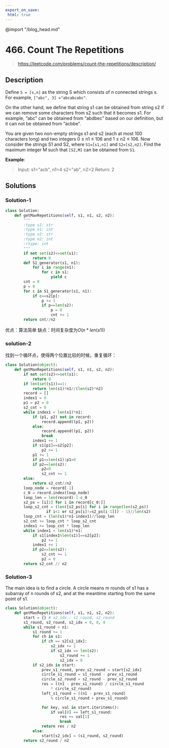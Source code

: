 ```yaml
---
export_on_save:
 html: true
---
```


@import "/blog_head.md"

# 466. Count The Repetitions

> <https://leetcode.com/problems/count-the-repetitions/description/>

## Description

Define `S = [s,n]` as the string S which consists of n connected strings s. For example, `["abc", 3] ="abcabcabc"`.

On the other hand, we define that string s1 can be obtained from string s2 if we can remove some characters from s2 such that it becomes s1. For example, “abc” can be obtained from “abdbec” based on our definition, but it can not be obtained from “acbbe”.

You are given two non-empty strings s1 and s2 (each at most 100 characters long) and two integers 0 ≤ n1 ≤ 106 and 1 ≤ n2 ≤ 106. Now consider the strings S1 and S2, where `S1=[s1,n1]` and `S2=[s2,n2]`. Find the maximum integer M such that `[S2,M]` can be obtained from `S1`.

**Example**:

>Input:
s1="acb", n1=4
s2="ab", n2=2
Return:
2

## Solutions

### Solution-1

```python
class Solution:
    def getMaxRepetitions(self, s1, n1, s2, n2):
        """
        :type s1: str
        :type n1: int
        :type s2: str
        :type n2: int
        :rtype: int
        """
        if not set(s2)<=set(s1):
            return 0
        def S1_generator(s1, n1):
            for i in range(n1):
                for c in s1:
                    yield c
        cnt = 0
        p = 0
        for c in S1_generator(s1, n1):
            if c==s2[p]:
                p += 1
                if p==len(s2):
                    p = 0
                    cnt += 1
        return cnt//n2
```
优点：算法简单
缺点：时间复杂度为$O(n*len(s1))$

### solution-2

找到一个循环点，使得两个位置比较的时候，重复循环：
```python
class Solution(object):
    def getMaxRepetitions(self, s1, n1, s2, n2):
        if not set(s2)<=set(s1):
            return 0
        if len(set(s1))==1:
            return len(s1)*n1//(len(s2)*n2)
        record = []
        index1 = 0
        p1 = p2 = 0
        s2_cnt = 0
        while index1 < len(s1)*n1:
            if (p1, p2) not in record:
                record.append((p1, p2))
            else:
                record.append((p1, p2))
                break
            index1 += 1
            if s1[p1]==s2[p2]:
                p2 += 1
            p1 += 1
            if p1==len(s1):p1=0
            if p2==len(s2):
                p2=0
                s2_cnt += 1
        else:
            return s2_cnt//n2
        loop_node = record[-1]
        c_0 = record.index(loop_node)
        loop_len = len(record)-1-c_0
        s2_ps = [i[1] for i in record[c_0:]]
        loop_s2_cnt = (len([s2_ps[i] for i in range(len(s2_ps)) 
                  if i<1 or s2_ps[i]!=s2_ps[i-1]]) - 1)//len(s2)
        loop_cnt = (len(s1)*n1-index1)//loop_len
        s2_cnt += loop_cnt * loop_s2_cnt
        index1 += loop_cnt * loop_len
        while index1 < len(s1)*n1:
            if s1[index1%len(s1)]==s2[p2]:
                p2 += 1
            index1 += 1
            if p2==len(s2):
                s2_cnt += 1
                p2 = 0
        return s2_cnt // n2
```

### Solution-3

The main idea is to find a circle. A circle means m rounds of s1 has a subarray of n rounds of s2, and at the meantime starting from the same point of s1.

```python
class Solution(object):
    def getMaxRepetitions(self, s1, n1, s2, n2):
        start = {} # s2_idx : s1_round, s2_round
        s1_round, s2_round, s2_idx = 0, 0, 0
        while s1_round < n1:
            s1_round += 1
            for ch in s1:
                if ch == s2[s2_idx]:
                    s2_idx += 1
                    if s2_idx == len(s2):
                        s2_round += 1
                        s2_idx = 0
            if s2_idx in start:
                prev_s1_round, prev_s2_round = start[s2_idx]
                circle_s1_round = s1_round - prev_s1_round
                circle_s2_round = s2_round - prev_s2_round
                res = ((n1 - prev_s1_round) / circle_s1_round 
                    * circle_s2_round)
                left_s1_round = ((n1 - prev_s1_round) 
                    % circle_s1_round + prev_s1_round)

                for key, val in start.iteritems():
                    if val[0] == left_s1_round:
                        res += val[1]
                        break
                return res / n2
            else:
                start[s2_idx] = (s1_round, s2_round)
        return s2_round / n2
```
